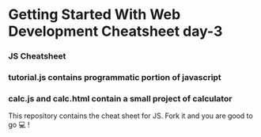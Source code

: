 # Getting Started With Web Development Cheatsheet day-3
### JS Cheatsheet
### tutorial.js contains programmatic portion of javascript 
### calc.js and calc.html contain a small project of calculator


This repository contains the cheat sheet for JS. Fork it and you are good to go 💻 !



